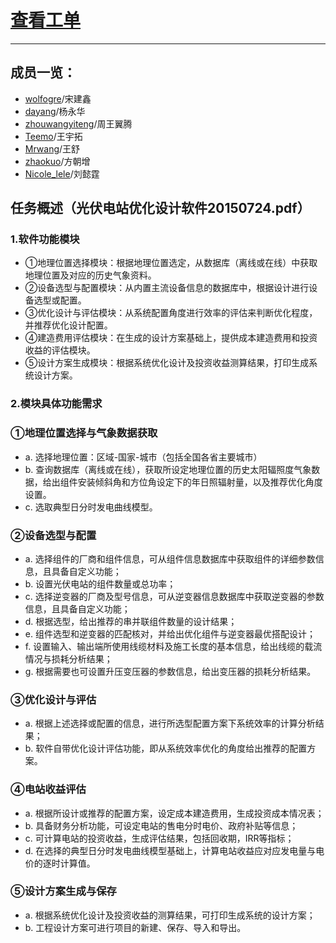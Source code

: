 # [查看工单](https://gitcafe.com/2015_SHU_PV_BlueTeam/Tickets/tickets)  
***

## 成员一览： 
- [wolfogre](https://gitcafe.com/wolfogre)/宋建鑫
- [dayang](https://gitcafe.com/dayang)/杨永华
- [zhouwangyiteng](https://gitcafe.com/zhouwangyiteng)/周王翼腾
- [Teemo](https://gitcafe.com/Teemo)/王宇拓
- [Mrwang](https://gitcafe.com/Mrwang)/王舒
- [zhaokuo](https://gitcafe.com/zhaokuo)/方朝增
- [Nicole_lele](https://gitcafe.com/Nicole_lele)/刘懿霆

## 任务概述（光伏电站优化设计软件20150724.pdf）

### 1.软件功能模块
- ①地理位置选择模块：根据地理位置选定，从数据库（离线或在线）中获取地理位置及对应的历史气象资料。
- ②设备选型与配置模块：从内置主流设备信息的数据库中，根据设计进行设备选型或配置。
- ③优化设计与评估模块：从系统配置角度进行效率的评估来判断优化程度，并推荐优化设计配置。
- ④建造费用评估模块：在生成的设计方案基础上，提供成本建造费用和投资收益的评估模块。
- ⑤设计方案生成模块：根据系统优化设计及投资收益测算结果，打印生成系统设计方案。

### 2.模块具体功能需求

### ①地理位置选择与气象数据获取
- a. 选择地理位置：区域-国家-城市（包括全国各省主要城市）
- b. 查询数据库（离线或在线），获取所设定地理位置的历史太阳辐照度气象数据，给出组件安装倾斜角和方位角设定下的年日照辐射量，以及推荐优化角度设置。
- c. 选取典型日分时发电曲线模型。

### ②设备选型与配置
- a. 选择组件的厂商和组件信息，可从组件信息数据库中获取组件的详细参数信息，且具备自定义功能；
- b. 设置光伏电站的组件数量或总功率；
- c. 选择逆变器的厂商及型号信息，可从逆变器信息数据库中获取逆变器的参数信息，且具备自定义功能；
- d. 根据选型，给出推荐的串并联组件数量的设计结果；
- e. 组件选型和逆变器的匹配核对，并给出优化组件与逆变器最优搭配设计；
- f. 设置输入、输出端所使用线缆材料及施工长度的基本信息，给出线缆的载流情况与损耗分析结果；
- g. 根据需要也可设置升压变压器的参数信息，给出变压器的损耗分析结果。

### ③优化设计与评估
- a. 根据上述选择或配置的信息，进行所选型配置方案下系统效率的计算分析结果；
- b. 软件自带优化设计评估功能，即从系统效率优化的角度给出推荐的配置方案。

### ④电站收益评估
- a. 根据所设计或推荐的配置方案，设定成本建造费用，生成投资成本情况表；
- b. 具备财务分析功能，可设定电站的售电分时电价、政府补贴等信息；
- c. 可计算电站的投资收益，生成评估结果，包括回收期，IRR等指标；
- d. 在选择的典型日分时发电曲线模型基础上，计算电站收益应对应发电量与电价的逐时计算值。

### ⑤设计方案生成与保存
- a. 根据系统优化设计及投资收益的测算结果，可打印生成系统的设计方案；
- b. 工程设计方案可进行项目的新建、保存、导入和导出。



